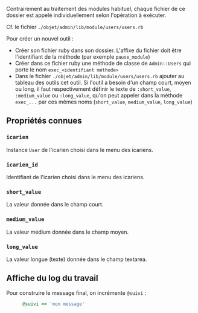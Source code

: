 Contrairement au traitement des modules habituel, chaque fichier de ce dossier est appelé individuellement selon l'opération à exécuter.

Cf. le fichier `./objet/admin/lib/module/users/users.rb`

Pour créer un nouvel outil :

* Créer son fichier ruby dans son dossier. L'affixe du fichier doit être l'identifiant de la méthode (par exemple `pause_module`)
* Créer dans ce fichier ruby une méthode de classe de `Admin::Users` qui porte le nom `exec_<identifiant méthode>`
* Dans le fichier `./objet/admin/lib/module/users/users.rb` ajouter au tableau des outils cet outil. Si l'outil a besoin d'un champ court, moyen ou long, il faut respectivement définir le texte de `:short_value`, `:medium_value` ou `:long_value`, qu'on peut appeler dans la méthode `exec_...` par ces mêmes noms (`short_value`, `medium_value`, `long_value`)

## Propriétés connues

### `icarien`

Instance `User` de l'icarien choisi dans le menu des icariens.

### `icarien_id`

Identifiant de l'icarien choisi dans le menu des icariens.

### `short_value`

La valeur donnée dans le champ court.

### `medium_value`

La valeur médium donnée dans le champ moyen.

### `long_value`

La valeur longue (texte) donnée dans le champ textarea.


## Affiche du log du travail

Pour construire le message final, on incrémente `@suivi` :

~~~ruby
      @suivi << 'mon message'
~~~

